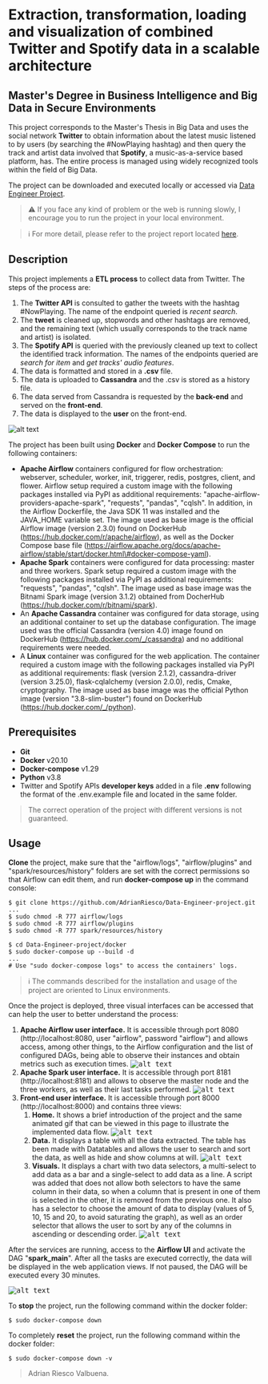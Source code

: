 # Extraction, transformation, loading and visualization of combined Twitter and Spotify data in a scalable architecture
## Master's Degree in Business Intelligence and Big Data in Secure Environments
This project corresponds to the Master's Thesis in Big Data and uses the social network **Twitter** to obtain information about the latest music listened to by users (by searching the #NowPlaying hashtag) and then query the track and artist data involved that **Spotify**, a music-as-a-service based platform, has. The entire process is managed using widely recognized tools within the field of Big Data.

The project can be downloaded and executed locally or accessed via [Data Engineer Project](http://adrianriesco.com:8000).

> :warning: If you face any kind of problem or the web is running slowly, I encourage you to run the project in your local environment.

> :information_source: For more detail, please refer to the project report located [here](https://github.com/AdrianRiesco/Masters-Thesis-on-Big-Data/blob/main/doc/memoria.pdf).

## Description
This project implements a **ETL process** to collect data from Twitter. The steps of the process are:
 1. The **Twitter API** is consulted to gather the tweets with the hashtag #NowPlaying. The name of the endpoint queried is _recent search_.
 2. The **tweet** is cleaned up, stopwords and other hashtags are removed, and the remaining text (which usually corresponds to the track name and artist) is isolated.
 3. The **Spotify API** is queried with the previously cleaned up text to collect the identified track information. The names of the endpoints queried are _search for item_ and _get tracks' audio features_.
 4. The data is formatted and stored in a **.csv** file.
 5. The data is uploaded to **Cassandra** and the .csv is stored as a history file.
 6. The data served from Cassandra is requested by the **back-end** and served on the **front-end**.
 7. The data is displayed to the **user** on the front-end.

![alt text](https://github.com/AdrianRiesco/Masters-Thesis-on-Big-Data/blob/main/flask/static/images/flowchart.gif "Flow chart")

The project has been built using **Docker** and **Docker Compose** to run the following containers:
 - **Apache Airflow** containers configured for flow orchestration: webserver, scheduler, worker, init, triggerer, redis, postgres, client, and flower. Airflow setup required a custom image with the following packages installed via PyPI as additional requirements: "apache-airflow-providers-apache-spark", "requests", "pandas", "cqlsh". In addition, in the Airflow Dockerfile, the Java SDK 11 was installed and the JAVA_HOME variable set. The image used as base image is the official Airflow image (version 2.3.0) found on DockerHub (https://hub.docker.com/r/apache/airflow), as well as the Docker Compose base file (https://airflow.apache.org/docs/apache-airflow/stable/start/docker.html\#docker-compose-yaml).
 - **Apache Spark** containers were configured for data processing: master and three workers. Spark setup required a custom image with the following packages installed via PyPI as additional requirements: "requests", "pandas", "cqlsh". The image used as base image was the Bitnami Spark image (version 3.1.2) obtained from DocherHub (https://hub.docker.com/r/bitnami/spark).
 - An **Apache Cassandra** container was configured for data storage, using an additional container to set up the database configuration. The image used was the official Cassandra (version 4.0) image found on DockerHub (https://hub.docker.com/_/cassandra) and no additional requirements were needed.
 - A **Linux** container was configured for the web application. The container required a custom image with the following packages installed via PyPI as additional requirements: flask (version 2.1.2), cassandra-driver (version 3.25.0), flask-cqlalchemy (version 2.0.0), redis, Cmake, cryptography. The image used as base image was the official Python image (version "3.8-slim-buster") found on DockerHub (https://hub.docker.com/_/python).

## Prerequisites
 - **Git**
 - **Docker** v20.10
 - **Docker-compose** v1.29
 - **Python** v3.8
 - Twitter and Spotify APIs **developer keys** added in a file **.env** following the format of the .env.example file and located in the same folder.

 > The correct operation of the project with different versions is not guaranteed.

## Usage
**Clone** the project, make sure that the "airflow/logs", "airflow/plugins" and "spark/resources/history" folders are set with the correct permissions so that Airflow can edit them, and run **docker-compose up** in the command console:
```
$ git clone https://github.com/AdrianRiesco/Data-Engineer-project.git
...
$ sudo chmod -R 777 airflow/logs
$ sudo chmod -R 777 airflow/plugins
$ sudo chmod -R 777 spark/resources/history

$ cd Data-Engineer-project/docker
$ sudo docker-compose up --build -d
...
# Use "sudo docker-compose logs" to access the containers' logs.
```
> :information_source: The commands described for the installation and usage of the project are oriented to Linux environments.

Once the project is deployed, three visual interfaces can be accessed that can help the user to better understand the process:
 1. **Apache Airflow user interface.** It is accessible through port 8080 (http://localhost:8080, user "airflow", password "airflow") and allows access, among other things, to the Airflow configuration and the list of configured DAGs, being able to observe their instances and obtain metrics such as execution times.
    <kbd>![alt text](https://github.com/AdrianRiesco/Masters-Thesis-on-Big-Data/blob/main/doc/img/airflow-ui.jpg "Airflow UI")</kbd>
 2. **Apache Spark user interface.** It is accessible through port 8181 (http://localhost:8181) and allows to observe the master node and the three workers, as well as their last tasks performed.
    <kbd>![alt text](https://github.com/AdrianRiesco/Masters-Thesis-on-Big-Data/blob/main/doc/img/spark-ui.jpg "Spark UI")</kbd>
 3. **Front-end user interface.** It is accessible through port 8000 (http://localhost:8000) and contains three views:
    1. **Home.** It shows a brief introduction of the project and the same animated gif that can be viewed in this page to illustrate the implemented data flow.
       <kbd>![alt text](https://github.com/AdrianRiesco/Masters-Thesis-on-Big-Data/blob/main/doc/img/front-home.jpg "Home view")</kbd>
    2. **Data.** It displays a table with all the data extracted. The table has been made with Datatables and allows the user to search and sort the data, as well as hide and show columns at will.
       <kbd>![alt text](https://github.com/AdrianRiesco/Masters-Thesis-on-Big-Data/blob/main/doc/img/front-data.jpg "Data view")</kbd>
    3. **Visuals.** It displays a chart with two data selectors, a multi-select to add data as a bar and a single-select to add data as a line. A script was added that does not allow both selectors to have the same column in their data, so when a column that is present in one of them is selected in the other, it is removed from the previous one. It also has a selector to choose the amount of data to display (values of 5, 10, 15 and 20, to avoid saturating the graph), as well as an order selector that allows the user to sort by any of the columns in ascending or descending order.
       <kbd>![alt text](https://github.com/AdrianRiesco/Masters-Thesis-on-Big-Data/blob/main/doc/img/front-visuals.jpg "Visuals view")</kbd>
    

After the services are running, access to the **Airflow UI** and activate the DAG "**spark_main**". After all the tasks are executed correctly, the data will be displayed in the web application views. If not paused, the DAG will be executed every 30 minutes.

<kbd>![alt text](https://github.com/AdrianRiesco/Masters-Thesis-on-Big-Data/blob/main/doc/img/start-dag.jpg "Start DAG in Airflow UI")</kbd>

To **stop** the project, run the following command within the docker folder:
```
$ sudo docker-compose down
```

To completely **reset** the project, run the following command within the docker folder:
```
$ sudo docker-compose down -v
```

 > Adrian Riesco Valbuena.